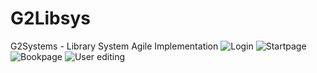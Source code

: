 # G2Libsys
G2Systems - Library System Agile Implementation
![Login](https://i.imgur.com/VTQlfuR.png)
![Startpage](https://i.imgur.com/lU0RNqT.png)
![Bookpage](https://i.imgur.com/H6cPpVA.png)
![User editing](https://i.imgur.com/VTQlfuR.png)
